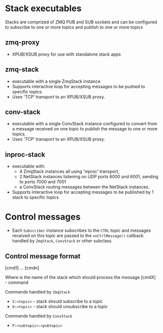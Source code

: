 # Stack executables

Stacks are comprized of ZMQ PUB and SUB sockets and can be configured to subscribe to one or more topics and publish to one or more topics

## zmq-proxy 
- XPUB/XSUB proxy for use with standalone stack apps

## zmq-stack 
- executable with a single ZmqStack instance
- Supports interactive loop for accepting messages to be pushed to specific topics.  
- Uses 'TCP' transport to an XPUB/XSUB proxy.

## conv-stack 
- executable with a single ConvStack instance configured to convert from a message received on one topic to publish the message to one or more topics. 
- Uses 'TCP' transport to an XPUB/XSUB proxy.

## inproc-stack 
- executable with:
   - 4 ZmqStack instances all using 'inproc' transport,
   - 2 NetStack instances listening on UDP ports 6000 and 6001, sending to ports 7000 and 7001
   - a ConvStack routing messages between the NetStack instances. 
- Supports interactive loop for accepting messages to be published by 1 stack to specific topics

# Control messages
- Each `Subscriber` instance subscribes to the `CTRL` topic and messages received on this topic are passed to the `onCtrlMessage()` callback handled by `ZmqStack`, `ConvStack` or other subclass.

## Control message format
<name> [cmd1] ... [cmdn]

Where <name> is the name of the stack which should process the message
    [cmdX] - command

Commands handled by `ZmqStack`
- `S:<topic>` - stack should subscribe to a topic
- `U:<topic>` - stack should unsubscribe to a topic

Commands handled by `ConvStack`
- `P:<subtopic>:<pubtopic>`
